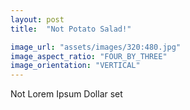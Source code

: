 ```yaml
---
layout: post
title:  "Not Potato Salad!"

image_url: "assets/images/320:480.jpg"
image_aspect_ratio: "FOUR_BY_THREE"
image_orientation: "VERTICAL"
---
```


Not Lorem Ipsum Dollar set
